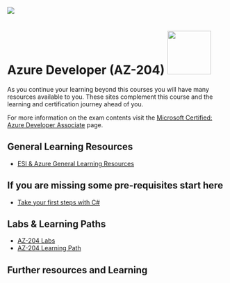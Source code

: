 [![](https://github.com/georgiakalyva/learningresources/raw/main/assets/ESIms.jpg)](https://github.com/georgiakalyva/learningresources/raw/main/assets/ESIms.jpg)

# Azure Developer (AZ-204) <img src="https://github.com/georgiakalyva/learningresources/raw/main/assets/az-204.png" width="100">

As you continue your learning beyond this courses you will have many resources available to you. These sites complement this course and the learning and certification journey ahead of you.

For more information on the exam contents visit the [Microsoft Certified: Azure Developer Associate](https://docs.microsoft.com/en-us/learn/certifications/azure-developer/ "Microsoft Certified: Azure Developer Associate") page.

## General Learning Resources

- [ESI & Azure General Learning Resources](https://georgiakalyva.github.io/Learning-Resources/ "ESI & Azure General Learning Resources")

## If you are missing some pre-requisites start here

- [Take your first steps with C#](https://docs.microsoft.com/en-us/learn/paths/csharp-first-steps/)

## Labs & Learning Paths

- [AZ-204 Labs](https://microsoftlearning.github.io/AZ-204-DevelopingSolutionsforMicrosoftAzure/)
- [AZ-204 Learning Path](https://docs.microsoft.com/en-us/users/msftofficialcurriculum-4292/collections/8wn5cg7jxdg0jj)

## Further resources and Learning
